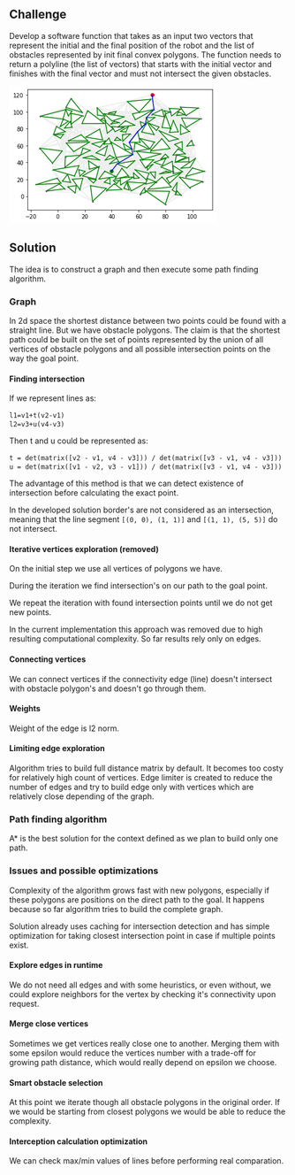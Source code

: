 ## Challenge
Develop a software function that takes as an input two vectors that represent the initial and the final position of the robot and the list of obstacles represented by init final convex polygons.
The function needs to return a polyline (the list of vectors) that starts with the initial vector and finishes with the final vector and must not intersect the given obstacles.

![Test set with 100 obstacles](./tests/visual_results/100.png)

## Solution
The idea is to construct a graph and then execute some path finding algorithm.

### Graph
In 2d space the shortest distance between two points could be found with a straight line. But we have obstacle polygons. The claim is that the shortest path could be built on the set of points represented by the union of all vertices of obstacle polygons and all possible intersection points on the way the goal point.

#### Finding intersection
If we represent lines as:
```
l1=v1+t(v2-v1)
l2=v3+u(v4-v3)
``` 
Then t and u could be represented as:
```
t = det(matrix([v2 - v1, v4 - v3])) / det(matrix([v3 - v1, v4 - v3]))
u = det(matrix([v1 - v2, v3 - v1])) / det(matrix([v3 - v1, v4 - v3]))
```
The advantage of this method is that we can detect existence of intersection before calculating the exact point.

In the developed solution border's are not considered as an intersection, meaning that the line segment `[(0, 0), (1, 1)]` and `[(1, 1), (5, 5)]` do not intersect. 

#### Iterative vertices exploration (removed)
On the initial step we use all vertices of polygons we have.

During the iteration we find intersection's on our path to the goal point.

We repeat the iteration with found intersection points until we do not get new points.

In the current implementation this approach was removed due to high resulting computational complexity. So far results rely only on edges.

#### Connecting vertices
We can connect vertices if the connectivity edge (line) doesn't intersect with obstacle polygon's and doesn't go through them.   

#### Weights
Weight of the edge is l2 norm.

#### Limiting edge exploration
Algorithm tries to build full distance matrix by default. It becomes too costy for relatively high count of vertices. Edge limiter is created to reduce the number of edges and try to build edge only with vertices which are relatively close depending of the graph.  

### Path finding algorithm
A* is the best solution for the context defined as we plan to build only one path.

### Issues and possible optimizations
Complexity of the algorithm grows fast with new polygons, especially if these polygons are positions on the direct path to the goal. It happens because so far algorithm tries to build the complete graph.

Solution already uses caching for intersection detection and has simple optimization for taking closest intersection point in case if multiple points exist.

#### Explore edges in runtime
We do not need all edges and with some heuristics, or even without, we could explore neighbors for the vertex by checking it's connectivity upon request.

#### Merge close vertices
Sometimes we get vertices really close one to another. Merging them with some epsilon would reduce the vertices number with a trade-off for growing path distance, which would really depend on epsilon we choose.

#### Smart obstacle selection
At this point we iterate though all obstacle polygons in the original order. If we would be starting from closest polygons we would be able to reduce the complexity.

#### Interception calculation optimization
We can check max/min values of lines before performing real comparation.
